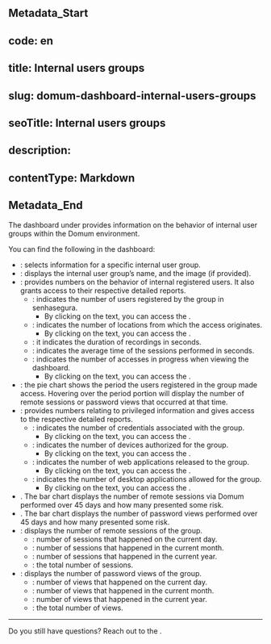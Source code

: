 ## Metadata_Start 
## code: en
## title: Internal users groups 
## slug: domum-dashboard-internal-users-groups 
## seoTitle: Internal users groups 
## description:  
## contentType: Markdown 
## Metadata_End
The dashboard under  provides information on the behavior of internal user groups within the Domum environment.
 
You can find the following in the dashboard:

* : selects information for a specific internal user group.
* : displays the internal user group’s name, and the image (if provided).
* : provides numbers on the behavior of internal registered users. It also grants access to their respective detailed reports.
    * : indicates the number of users registered by the group in senhasegura.
        * By clicking on the text, you can access the .
    * : indicates the number of locations from which the access originates.
        * By clicking on the text, you can access the .
    * : it indicates the duration of recordings in seconds.
    * : indicates the average time of the sessions performed in seconds.
    * : indicates the number of accesses in progress when viewing the dashboard.
        * By clicking on the text, you can access the . 
* : the pie chart shows the period the users registered in the group made access. Hovering over the period portion will display the number of remote sessions or password views that occurred at that time.
* : provides numbers relating to privileged information and gives access to the respective detailed reports.
    * : indicates the number of credentials associated with the group.
        * By clicking on the text, you can access the .
    * : indicates the number of devices authorized for the group.
        * By clicking on the text, you can access the .
    * : indicates the number of web applications released to the group.
        * By clicking on the text, you can access the .
    * : indicates the number of desktop applications allowed for the group.
        * By clicking on the text, you can access the .
* . The bar chart displays the number of remote sessions via Domum performed over 45 days and how many presented some risk.
* . The bar chart displays the number of password views performed over 45 days and how many presented some risk.
* : displays the number of remote sessions of the group.
    * : number of sessions that happened on the current day.
    * : number of sessions that happened in the current month.
    * : number of sessions that happened in the current year.
    * : the total number of sessions.
* : displays the number of password views of the group.
    * : number of views that happened on the current day.
    * : number of views that happened in the current month.
    * : number of views that happened in the current year.
    * : the total number of views.
* * *
Do you still have questions? Reach out to the .